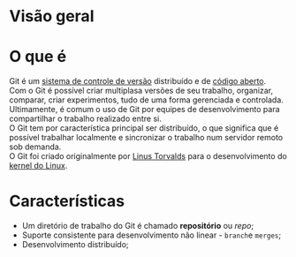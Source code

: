 # Visão geral

# O que é

Git é um [sistema de controle de versão](https://pt.wikipedia.org/wiki/Sistema_de_controle_de_versões) distribuído e de [código aberto]((https://pt.wikipedia.org/wiki/Código_aberto)).<br />
Com o Git é possível criar multiplasa versões de seu trabalho, organizar, comparar, criar experimentos, tudo de uma forma gerenciada e controlada.<br />
Ultimamente, é comum o uso de Git por equipes de desenvolvimento para compartilhar o trabalho realizado entre si.<br />
O Git tem por característica principal ser distribuído, o que significa que é possível trabalhar localmente e sincronizar o trabalho num servidor remoto sob demanda.<br />
O Git foi criado originalmente por [Linus Torvalds](https://pt.wikipedia.org/wiki/Linus_Torvalds) para o desenvolvimento do [kernel do Linux](https://pt.wikipedia.org/wiki/Linux_(núcleo)).<br />

# Características

* Um diretório de trabalho do Git é chamado **repositório** ou _repo_;
* Suporte consistente para desenvolvimento não linear - `branch`e `merges`;
* Desenvolvimento distribuído;